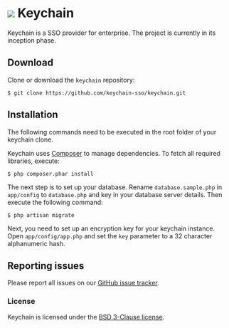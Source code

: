 # ![](https://avatars3.githubusercontent.com/u/7920184?s=32) Keychain

Keychain is a SSO provider for enterprise. The project is currently in its inception phase.

## Download

Clone or download the `keychain` repository:

```
$ git clone https://github.com/keychain-sso/keychain.git
```

## Installation

The following commands need to be executed in the root folder of your keychain clone.

Keychain uses [Composer](https://getcomposer.org/) to manage dependencies. To fetch all required libraries, execute:
```
$ php composer.phar install
```

The next step is to set up your database. Rename `database.sample.php` in `app/config` to `database.php` and key in your database server details. Then execute the following command:
```
$ php artisan migrate
```

Next, you need to set up an encryption key for your keychain instance. Open `app/config/app.php` and set the `key` parameter to a 32 character alphanumeric hash.

## Reporting issues

Please report all issues on our [GitHub issue tracker](https://github.com/keychain-sso/keychain/issues).

### License

Keychain is licensed under the [BSD 3-Clause license](http://opensource.org/licenses/BSD-3-Clause).
